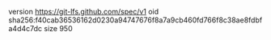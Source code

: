 version https://git-lfs.github.com/spec/v1
oid sha256:f40cab36536162d0230a94747676f8a7a9cb460fd766f8c38ae8fdbfa4d4c7dc
size 950
